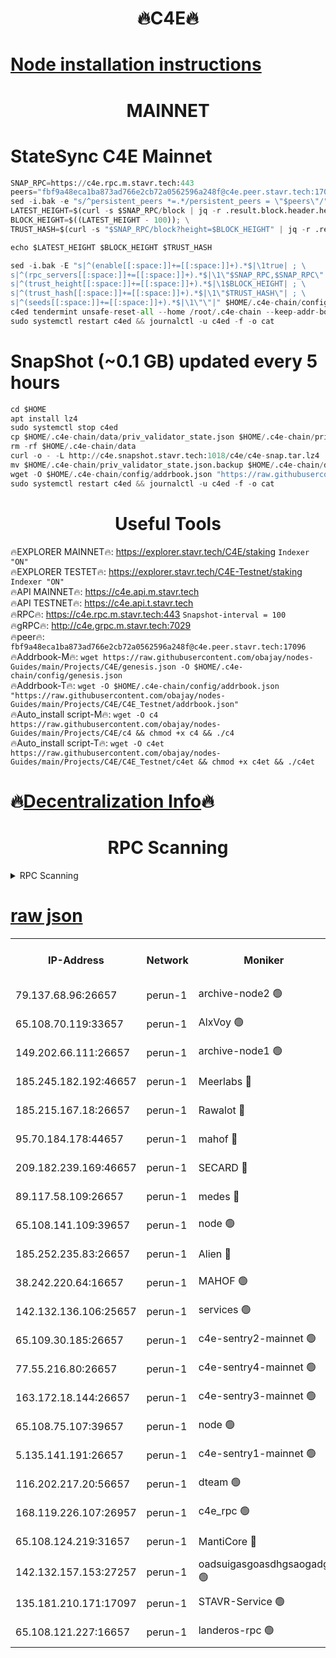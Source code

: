 <h1 align="center"> 🔥C4E🔥</h1>

[Node installation instructions](https://github.com/obajay/nodes-Guides/tree/main/Projects/C4E)
=

<h1 align="center"> MAINNET</h1>

# StateSync C4E Mainnet
```python
SNAP_RPC=https://c4e.rpc.m.stavr.tech:443
peers="fbf9a48eca1ba873ad766e2cb72a0562596a248f@c4e.peer.stavr.tech:17096"
sed -i.bak -e "s/^persistent_peers *=.*/persistent_peers = \"$peers\"/" $HOME/.c4e-chain/config/config.toml
LATEST_HEIGHT=$(curl -s $SNAP_RPC/block | jq -r .result.block.header.height); \
BLOCK_HEIGHT=$((LATEST_HEIGHT - 100)); \
TRUST_HASH=$(curl -s "$SNAP_RPC/block?height=$BLOCK_HEIGHT" | jq -r .result.block_id.hash)

echo $LATEST_HEIGHT $BLOCK_HEIGHT $TRUST_HASH

sed -i.bak -E "s|^(enable[[:space:]]+=[[:space:]]+).*$|\1true| ; \
s|^(rpc_servers[[:space:]]+=[[:space:]]+).*$|\1\"$SNAP_RPC,$SNAP_RPC\"| ; \
s|^(trust_height[[:space:]]+=[[:space:]]+).*$|\1$BLOCK_HEIGHT| ; \
s|^(trust_hash[[:space:]]+=[[:space:]]+).*$|\1\"$TRUST_HASH\"| ; \
s|^(seeds[[:space:]]+=[[:space:]]+).*$|\1\"\"|" $HOME/.c4e-chain/config/config.toml
c4ed tendermint unsafe-reset-all --home /root/.c4e-chain --keep-addr-book
sudo systemctl restart c4ed && journalctl -u c4ed -f -o cat
```
# SnapShot (~0.1 GB) updated every 5 hours
```python
cd $HOME
apt install lz4
sudo systemctl stop c4ed
cp $HOME/.c4e-chain/data/priv_validator_state.json $HOME/.c4e-chain/priv_validator_state.json.backup
rm -rf $HOME/.c4e-chain/data
curl -o - -L http://c4e.snapshot.stavr.tech:1018/c4e/c4e-snap.tar.lz4 | lz4 -c -d - | tar -x -C $HOME/.c4e-chain --strip-components 2
mv $HOME/.c4e-chain/priv_validator_state.json.backup $HOME/.c4e-chain/data/priv_validator_state.json
wget -O $HOME/.c4e-chain/config/addrbook.json "https://raw.githubusercontent.com/obajay/nodes-Guides/main/Projects/C4E/addrbook.json"
sudo systemctl restart c4ed && journalctl -u c4ed -f -o cat
```
 <h1 align="center"> Useful Tools</h1>

🔥EXPLORER MAINNET🔥:  https://explorer.stavr.tech/C4E/staking            `Indexer "ON"` \
🔥EXPLORER TESTET🔥:   https://explorer.stavr.tech/C4E-Testnet/staking     `Indexer "ON"` \
🔥API MAINNET🔥:       https://c4e.api.m.stavr.tech \
🔥API TESTNET🔥:       https://c4e.api.t.stavr.tech \
🔥RPC🔥:               https://c4e.rpc.m.stavr.tech:443                  `Snapshot-interval = 100` \
🔥gRPC🔥:              http://c4e.grpc.m.stavr.tech:7029 \
🔥peer🔥:              `fbf9a48eca1ba873ad766e2cb72a0562596a248f@c4e.peer.stavr.tech:17096` \
🔥Addrbook-M🔥:    ```wget https://raw.githubusercontent.com/obajay/nodes-Guides/main/Projects/C4E/genesis.json -O $HOME/.c4e-chain/config/genesis.json``` \
🔥Addrbook-T🔥:    ```wget -O $HOME/.c4e-chain/config/addrbook.json "https://raw.githubusercontent.com/obajay/nodes-Guides/main/Projects/C4E/C4E_Testnet/addrbook.json"``` \
🔥Auto_install script-M🔥: ```wget -O c4 https://raw.githubusercontent.com/obajay/nodes-Guides/main/Projects/C4E/c4 && chmod +x c4 && ./c4``` \
🔥Auto_install script-T🔥: ```wget -O c4et https://raw.githubusercontent.com/obajay/nodes-Guides/main/Projects/C4E/C4E_Testnet/c4et && chmod +x c4et && ./c4et```

🔥[Decentralization Info](https://github.com/obajay/StateSync-snapshots/tree/main/Projects/C4E/Decentralization)🔥
=

<h1 align="center"> RPC Scanning</h1>

<details>
<summary>RPC Scanning</summary>

<h2 align="center"> We scan nodes in real time every 4 hours. And we provide the final result of RPC endpoints.
We cannot influence the operation of these nodes in any way. </h2>


```python
If Voting Power is higher than 0 --> then the Node is a validator of the network and may be subject to attack and be a potential threat to the chain.
```
```python
We marked such validators with a red symbol
```

</details>

[raw json](https://rpc-check.c4e.stavr.tech/c4e/rpc-c4e-result.json)
=



<table><tr><th>IP-Address</th><th>Network</th><th>Moniker</th><th>Latest Block Height</th><th>Earliest Block Height</th><th>Catching Up</th><th>Tx Index</th><th>Voting Power</th><th>Scan Time</th></tr><tr><td>79.137.68.96:26657</td><td>perun-1</td><td>archive-node2 🟢</td><td>7618520</td><td>1</td><td>False</td><td>on</td><td>0</td><td>2024-03-17T02:25:24.399685250UTC</td></tr><tr><td>65.108.70.119:33657</td><td>perun-1</td><td>AlxVoy 🟢</td><td>7618612</td><td>1</td><td>False</td><td>on</td><td>0</td><td>2024-03-17T02:25:38.428750886UTC</td></tr><tr><td>149.202.66.111:26657</td><td>perun-1</td><td>archive-node1 🟢</td><td>7618614</td><td>1</td><td>False</td><td>on</td><td>0</td><td>2024-03-17T02:25:54.575330077UTC</td></tr><tr><td>185.245.182.192:46657</td><td>perun-1</td><td>Meerlabs 🔴</td><td>7618615</td><td>1051501</td><td>False</td><td>on</td><td>344615</td><td>2024-03-17T02:26:01.767812556UTC</td></tr><tr><td>185.215.167.18:26657</td><td>perun-1</td><td>Rawalot 🔴</td><td>7618617</td><td>1090501</td><td>False</td><td>on</td><td>450091</td><td>2024-03-17T02:26:12.739799915UTC</td></tr><tr><td>95.70.184.178:44657</td><td>perun-1</td><td>mahof 🔴</td><td>7618612</td><td>2342001</td><td>False</td><td>off</td><td>1356400</td><td>2024-03-17T02:25:37.804331000UTC</td></tr><tr><td>209.182.239.169:46657</td><td>perun-1</td><td>SECARD 🔴</td><td>7618613</td><td>2616101</td><td>False</td><td>off</td><td>749308</td><td>2024-03-17T02:25:49.915379778UTC</td></tr><tr><td>89.117.58.109:26657</td><td>perun-1</td><td>medes 🔴</td><td>7618617</td><td>2826001</td><td>False</td><td>off</td><td>891025</td><td>2024-03-17T02:26:08.420233630UTC</td></tr><tr><td>65.108.141.109:39657</td><td>perun-1</td><td>node 🟢</td><td>7618610</td><td>5303301</td><td>False</td><td>on</td><td>0</td><td>2024-03-17T02:25:26.742851362UTC</td></tr><tr><td>185.252.235.83:26657</td><td>perun-1</td><td>Alien 🔴</td><td>7618614</td><td>6502501</td><td>False</td><td>on</td><td>648215</td><td>2024-03-17T02:25:54.926097409UTC</td></tr><tr><td>38.242.220.64:16657</td><td>perun-1</td><td>MAHOF 🟢</td><td>7618614</td><td>6885501</td><td>False</td><td>on</td><td>0</td><td>2024-03-17T02:25:52.284619485UTC</td></tr><tr><td>142.132.136.106:25657</td><td>perun-1</td><td>services 🟢</td><td>7618612</td><td>7012001</td><td>False</td><td>on</td><td>0</td><td>2024-03-17T02:25:40.959145109UTC</td></tr><tr><td>65.109.30.185:26657</td><td>perun-1</td><td>c4e-sentry2-mainnet 🟢</td><td>7618615</td><td>7284001</td><td>False</td><td>on</td><td>0</td><td>2024-03-17T02:26:01.431288001UTC</td></tr><tr><td>77.55.216.80:26657</td><td>perun-1</td><td>c4e-sentry4-mainnet 🟢</td><td>7618612</td><td>7297001</td><td>False</td><td>on</td><td>0</td><td>2024-03-17T02:25:38.138134673UTC</td></tr><tr><td>163.172.18.144:26657</td><td>perun-1</td><td>c4e-sentry3-mainnet 🟢</td><td>7618615</td><td>7297001</td><td>False</td><td>on</td><td>0</td><td>2024-03-17T02:26:02.026245024UTC</td></tr><tr><td>65.108.75.107:39657</td><td>perun-1</td><td>node 🟢</td><td>7618612</td><td>7300001</td><td>False</td><td>on</td><td>0</td><td>2024-03-17T02:25:41.239419647UTC</td></tr><tr><td>5.135.141.191:26657</td><td>perun-1</td><td>c4e-sentry1-mainnet 🟢</td><td>7618609</td><td>7300501</td><td>False</td><td>on</td><td>0</td><td>2024-03-17T02:25:23.554809130UTC</td></tr><tr><td>116.202.217.20:56657</td><td>perun-1</td><td>dteam 🟢</td><td>7618609</td><td>7511001</td><td>False</td><td>on</td><td>0</td><td>2024-03-17T02:25:24.111972220UTC</td></tr><tr><td>168.119.226.107:26957</td><td>perun-1</td><td>c4e_rpc 🟢</td><td>7618610</td><td>7518610</td><td>False</td><td>on</td><td>0</td><td>2024-03-17T02:25:31.021879980UTC</td></tr><tr><td>65.108.124.219:31657</td><td>perun-1</td><td>MantiCore 🔴</td><td>7618612</td><td>7518612</td><td>False</td><td>off</td><td>729906</td><td>2024-03-17T02:25:37.433531817UTC</td></tr><tr><td>142.132.157.153:27257</td><td>perun-1</td><td>oadsuigasgoasdhgsaogadg 🟢</td><td>7618609</td><td>7574001</td><td>False</td><td>on</td><td>0</td><td>2024-03-17T02:25:21.255653167UTC</td></tr><tr><td>135.181.210.171:17097</td><td>perun-1</td><td>STAVR-Service 🟢</td><td>7618612</td><td>7615001</td><td>False</td><td>on</td><td>0</td><td>2024-03-17T02:25:41.542949380UTC</td></tr><tr><td>65.108.121.227:16657</td><td>perun-1</td><td>landeros-rpc 🟢</td><td>7618609</td><td>7618001</td><td>False</td><td>on</td><td>0</td><td>2024-03-17T02:25:23.877357648UTC</td></tr></table>
